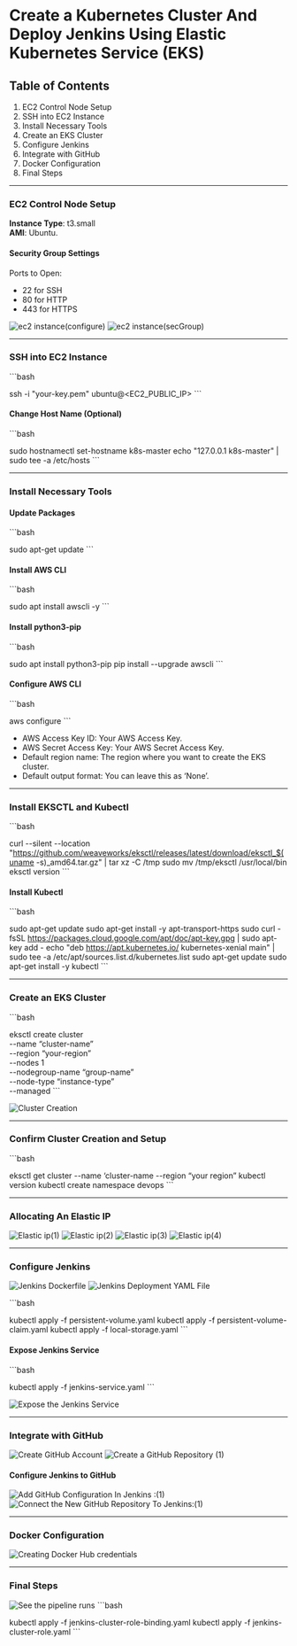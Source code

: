 # Create a Kubernetes Cluster And Deploy Jenkins Using Elastic Kubernetes Service (EKS)

## Table of Contents
1. EC2 Control Node Setup
2. SSH into EC2 Instance
3. Install Necessary Tools
4. Create an EKS Cluster
5. Configure Jenkins
6. Integrate with GitHub
7. Docker Configuration
8. Final Steps

---

### EC2 Control Node Setup

**Instance Type**: t3.small  
**AMI**: Ubuntu.

#### Security Group Settings
Ports to Open:
- 22 for SSH
- 80 for HTTP
- 443 for HTTPS

![ec2 instance(configure)](Images/ec2_instance(configure).png)
![ec2 instance(secGroup)](Images/ec2_instance(secGroup).png)

---

### SSH into EC2 Instance

\`\`\`bash

ssh -i "your-key.pem" ubuntu@<EC2_PUBLIC_IP>
\`\`\`

#### Change Host Name (Optional)
\`\`\`bash

sudo hostnamectl set-hostname k8s-master
echo "127.0.0.1 k8s-master" | sudo tee -a /etc/hosts
\`\`\`

---

### Install Necessary Tools

#### Update Packages
\`\`\`bash

sudo apt-get update
\`\`\`

#### Install AWS CLI
\`\`\`bash

sudo apt install awscli -y
\`\`\`

#### Install python3-pip
\`\`\`bash

sudo apt install python3-pip
pip install --upgrade awscli
\`\`\`

#### Configure AWS CLI
\`\`\`bash

aws configure
\`\`\`

- AWS Access Key ID: Your AWS Access Key.
- AWS Secret Access Key: Your AWS Secret Access Key.
- Default region name: The region where you want to create the EKS cluster.
- Default output format: You can leave this as ‘None’.

---

### Install EKSCTL and Kubectl
\`\`\`bash

curl --silent --location "https://github.com/weaveworks/eksctl/releases/latest/download/eksctl_$(uname -s)_amd64.tar.gz" | tar xz -C /tmp
sudo mv /tmp/eksctl /usr/local/bin
eksctl version
\`\`\`

#### Install Kubectl
\`\`\`bash

sudo apt-get update
sudo apt-get install -y apt-transport-https
sudo curl -fsSL https://packages.cloud.google.com/apt/doc/apt-key.gpg | sudo apt-key add -
echo "deb https://apt.kubernetes.io/ kubernetes-xenial main" | sudo tee -a /etc/apt/sources.list.d/kubernetes.list
sudo apt-get update
sudo apt-get install -y kubectl
\`\`\`

---

### Create an EKS Cluster
\`\`\`bash

eksctl create cluster \
--name “cluster-name” \
--region “your-region” \
--nodes 1 \
--nodegroup-name “group-name” \
--node-type “instance-type” \
--managed
\`\`\`

![Cluster Creation](Images/Cluster_Creation.png)

---

### Confirm Cluster Creation and Setup
\`\`\`bash

eksctl get cluster --name ‘cluster-name --region “your region”
kubectl version
kubectl create namespace devops
\`\`\`

---

### Allocating An Elastic IP
![Elastic ip(1)](Images/Elastic_ip(1).png)
![Elastic ip(2)](Images/Elastic_ip(2).png)
![Elastic ip(3)](Images/Elastic_ip(3).png)
![Elastic ip(4)](Images/Elastic_ip(4).png)

---

### Configure Jenkins
![Jenkins Dockerfile](Images/Jenkins_Dockerfile.png)
![Jenkins Deployment YAML File](Images/Jenkins_Deployment_YAML_File.png)

\`\`\`bash

kubectl apply -f persistent-volume.yaml
kubectl apply -f persistent-volume-claim.yaml
kubectl apply -f local-storage.yaml
\`\`\`

#### Expose Jenkins Service
\`\`\`bash

kubectl apply -f jenkins-service.yaml
\`\`\`

![Expose the Jenkins Service](Images/Expose_the_Jenkins_Service.png)

---

### Integrate with GitHub
![Create GitHub Account](Images/Create_GitHub_Account.png)
![Create a GitHub Repository (1)](Images/Create_a_GitHub_Repository_(1).png)

#### Configure Jenkins to GitHub
![Add GitHub Configuration In Jenkins :(1)](Images/Add_GitHub_Configuration_In_Jenkins_:(1).png)
![Connect the New GitHub Repository To Jenkins:(1)](Images/Connect_the_New_GitHub_Repository_To_Jenkins:(1).png)

---

### Docker Configuration
![Creating Docker Hub credentials](Images/Creating_Docker_Hub_credentials.png)

---

### Final Steps
![See the pipeline runs](Images/See_the_pipeline_runs.png)
\`\`\`bash

kubectl apply -f jenkins-cluster-role-binding.yaml
kubectl apply -f jenkins-cluster-role.yaml
\`\`\`

